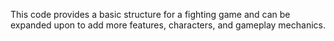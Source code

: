 This code provides a basic structure for a fighting game and can be expanded upon to add more features, characters, and gameplay mechanics.
